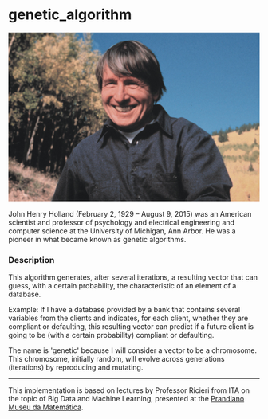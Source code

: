 # genetic_algorithm

<div align="center">
  <img src="image/holland.jpg" alt="holland">
</div>

John Henry Holland (February 2, 1929 – August 9, 2015) was an American scientist and professor of psychology and electrical engineering and computer science at the University of Michigan, Ann Arbor. He was a pioneer in what became known as genetic algorithms.

### Description
This algorithm generates, after several iterations, a resulting vector that can guess, with a certain probability, the characteristic of an element of a database.

Example: If I have a database provided by a bank that contains several variables from the clients and indicates, for each client, whether they are compliant or defaulting, this resulting vector can predict if a future client is going to be (with a certain probability) compliant or defaulting.

The name is 'genetic' because I will consider a vector to be a chromosome. This chromosome, initially random, will evolve across generations (iterations) by reproducing and mutating.

---

This implementation is based on lectures by Professor Ricieri from ITA on the topic of Big Data and Machine Learning, presented at the [Prandiano Museu da Matemática](https://www.prandiano.com.br/).
